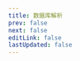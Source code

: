 ```yaml
---
title: 数据库解析
prev: false
next: false
editLink: false
lastUpdated: false
---
```


<script setup>
import { useRouter } from 'vitepress'

const router = useRouter()
router.go('/view/NTQQ%20读取数据库') 
</script>
